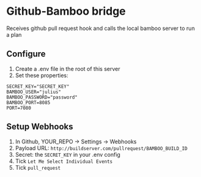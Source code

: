 # Github-Bamboo bridge

Receives github pull request hook and calls the local bamboo server to run a plan

## Configure
1. Create a .env file in the root of this server
2. Set these properties:

```
SECRET_KEY="SECRET_KEY"
BAMBOO_USER="julius"
BAMBOO_PASSWORD="password"
BAMBOO_PORT=8085
PORT=7080
```

## Setup Webhooks
1. In Github, YOUR_REPO -> Settings -> Webhooks
2. Payload URL: `http://buildserver.com/pullrequest/BAMBOO_BUILD_ID`
3. Secret: the `SECRET_KEY` in your .env config
4. Tick `Let Me Select Individual Events`
5. Tick `pull_request`

